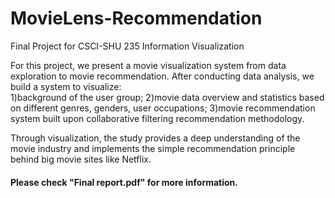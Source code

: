 # MovieLens-Recommendation
Final Project for CSCI-SHU 235 Information Visualization

For this project, we present a movie visualization system from data exploration to movie recommendation. After conducting data analysis, we build a system to visualize: <br>
1)background of the user group; 
2)movie data overview and statistics based on different genres, genders, user occupations;
3)movie recommendation system built upon collaborative filtering recommendation methodology. 

Through visualization, the study provides a deep understanding of the movie industry and implements the simple recommendation principle behind big movie sites like Netflix.

#### Please check "Final report.pdf" for more information.
